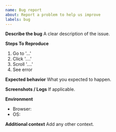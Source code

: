 ```yaml
---
name: Bug report
about: Report a problem to help us improve
labels: bug
---
```


**Describe the bug**
A clear description of the issue.

**Steps To Reproduce**
1. Go to '...'
2. Click '....'
3. Scroll '....'
4. See error

**Expected behavior**
What you expected to happen.

**Screenshots / Logs**
If applicable.

**Environment**
- Browser:
- OS:

**Additional context**
Add any other context.
